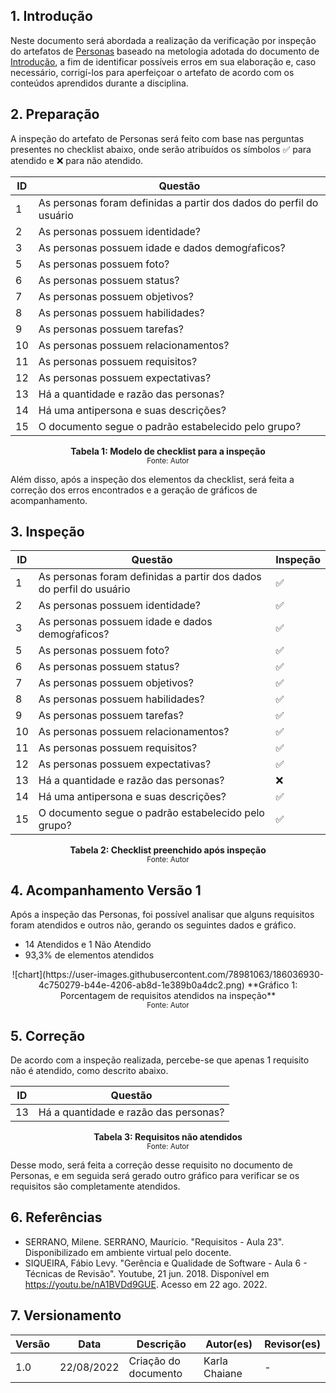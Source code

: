 ## 1. Introdução

Neste documento será abordada a realização da verificação por inspeção do artefatos de [Personas](../analise_requisitos/personas.md) baseado na metologia adotada do documento de [Introdução](introducao.md), a fim de identificar possíveis erros em sua elaboração e, caso necessário, corrigí-los para aperfeiçoar o artefato de acordo com os conteúdos aprendidos durante a disciplina.

## 2. Preparação

A inspeção do artefato de Personas será feito com base nas perguntas presentes no checklist abaixo, onde serão atribuídos os símbolos ✅ para atendido e ❌ para não atendido. 

<center>

| ID | Questão |
|--|--|
| 1 | As personas foram definidas a partir dos dados do perfil do usuário |
| 2 | As personas possuem identidade? |
| 3 | As personas possuem idade e dados demogŕaficos? |
| 5 | As personas possuem foto? |
| 6 | As personas possuem status? |
| 7 | As personas possuem objetivos? |
| 8 | As personas possuem habilidades? |
| 9 | As personas possuem tarefas? |
| 10 | As personas possuem relacionamentos? |
| 11 | As personas possuem requisitos? |
| 12 | As personas possuem expectativas? |
| 13 | Há a quantidade e razão das personas? |
| 14 | Há uma antipersona e suas descrições? |
| 15 | O documento segue o padrão estabelecido pelo grupo? |

**Tabela 1: Modelo de checklist para a inspeção** <br>
<small>Fonte: Autor</small></center>

Além disso, após a inspeção dos elementos da checklist, será feita a correção dos erros encontrados e a geração de gráficos de acompanhamento.

## 3. Inspeção
<center>

| ID | Questão | Inspeção
|--|--|--|
| 1 | As personas foram definidas a partir dos dados do perfil do usuário | ✅ |
| 2 | As personas possuem identidade? | ✅ |
| 3 | As personas possuem idade e dados demogŕaficos? | ✅ |
| 5 | As personas possuem foto? | ✅ |
| 6 | As personas possuem status? | ✅ |
| 7 | As personas possuem objetivos? | ✅ |
| 8 | As personas possuem habilidades? | ✅ |
| 9 | As personas possuem tarefas? | ✅ |
| 10 | As personas possuem relacionamentos? | ✅ |
| 11 | As personas possuem requisitos? | ✅ |
| 12 | As personas possuem expectativas? | ✅ |
| 13 | Há a quantidade e razão das personas? | ❌ |
| 14 | Há uma antipersona e suas descrições? | ✅ |
| 15 | O documento segue o padrão estabelecido pelo grupo? | ✅ |   

**Tabela 2: Checklist preenchido após inspeção** <br>
<small>Fonte: Autor</small></center>

## 4. Acompanhamento Versão 1

Após a inspeção das Personas, foi possível analisar que alguns requisitos foram atendidos e outros não, gerando os seguintes dados e gráfico.

- 14 Atendidos e 1 Não Atendido
- 93,3% de elementos atendidos

<center>![chart](https://user-images.githubusercontent.com/78981063/186036930-4c750279-b44e-4206-ab8d-1e389b0a4dc2.png)  
**Gráfico 1: Porcentagem de requisitos atendidos na inspeção** <br>
<small>Fonte: Autor</small></center>

## 5. Correção 
De acordo com a inspeção realizada, percebe-se que apenas 1 requisito não é atendido, como descrito abaixo.
<center>

| ID | Questão |
|--|--|
| 13 | Há a quantidade e razão das personas? |

**Tabela 3: Requisitos não atendidos** <br>
<small>Fonte: Autor</small></center>

Desse modo, será feita a correção desse requisito no documento de Personas, e em seguida será gerado outro gráfico para verificar se os requisitos são completamente atendidos.

## 6. Referências

- SERRANO, Milene. SERRANO, Maurício. "Requisitos - Aula 23". Disponibilizado em ambiente virtual pelo docente.
- SIQUEIRA, Fábio Levy. "Gerência e Qualidade de Software - Aula 6 - Técnicas de Revisão". Youtube, 21 jun. 2018. Disponível em https://youtu.be/nA1BVDd9GUE. Acesso em 22 ago. 2022. 

## 7. Versionamento
|Versão	| Data	| Descrição |	Autor(es)	| Revisor(es)|
|--------|----|-----------|-------|---------|
| 1.0 |	22/08/2022	| Criação do documento | Karla Chaiane | - |